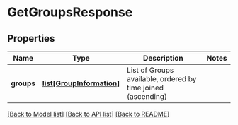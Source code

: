 # GetGroupsResponse

## Properties
Name | Type | Description | Notes
------------ | ------------- | ------------- | -------------
**groups** | [**list[GroupInformation]**](GroupInformation.md) | List of Groups available, ordered by time joined (ascending) | 

[[Back to Model list]](../README.md#documentation-for-models) [[Back to API list]](../README.md#documentation-for-api-endpoints) [[Back to README]](../README.md)


